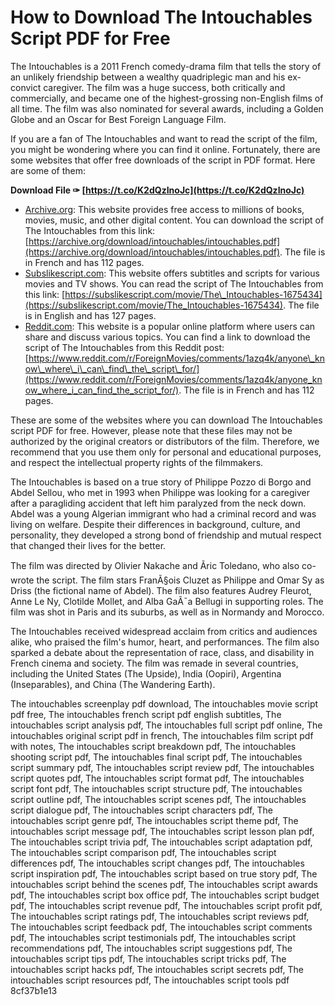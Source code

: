 
 
# How to Download The Intouchables Script PDF for Free
 
The Intouchables is a 2011 French comedy-drama film that tells the story of an unlikely friendship between a wealthy quadriplegic man and his ex-convict caregiver. The film was a huge success, both critically and commercially, and became one of the highest-grossing non-English films of all time. The film was also nominated for several awards, including a Golden Globe and an Oscar for Best Foreign Language Film.
 
If you are a fan of The Intouchables and want to read the script of the film, you might be wondering where you can find it online. Fortunately, there are some websites that offer free downloads of the script in PDF format. Here are some of them:
 
**Download File ✑ [https://t.co/K2dQzInoJc](https://t.co/K2dQzInoJc)**


 
- [Archive.org](https://archive.org/details/intouchables): This website provides free access to millions of books, movies, music, and other digital content. You can download the script of The Intouchables from this link: [https://archive.org/download/intouchables/intouchables.pdf](https://archive.org/download/intouchables/intouchables.pdf). The file is in French and has 112 pages.
- [Subslikescript.com](https://subslikescript.com/movie/The_Intouchables-1675434): This website offers subtitles and scripts for various movies and TV shows. You can read the script of The Intouchables from this link: [https://subslikescript.com/movie/The\_Intouchables-1675434](https://subslikescript.com/movie/The_Intouchables-1675434). The file is in English and has 127 pages.
- [Reddit.com](https://www.reddit.com/r/ForeignMovies/comments/1azq4k/anyone_know_where_i_can_find_the_script_for/): This website is a popular online platform where users can share and discuss various topics. You can find a link to download the script of The Intouchables from this Reddit post: [https://www.reddit.com/r/ForeignMovies/comments/1azq4k/anyone\_know\_where\_i\_can\_find\_the\_script\_for/](https://www.reddit.com/r/ForeignMovies/comments/1azq4k/anyone_know_where_i_can_find_the_script_for/). The file is in French and has 112 pages.

These are some of the websites where you can download The Intouchables script PDF for free. However, please note that these files may not be authorized by the original creators or distributors of the film. Therefore, we recommend that you use them only for personal and educational purposes, and respect the intellectual property rights of the filmmakers.
  
The Intouchables is based on a true story of Philippe Pozzo di Borgo and Abdel Sellou, who met in 1993 when Philippe was looking for a caregiver after a paragliding accident that left him paralyzed from the neck down. Abdel was a young Algerian immigrant who had a criminal record and was living on welfare. Despite their differences in background, culture, and personality, they developed a strong bond of friendship and mutual respect that changed their lives for the better.
 
The film was directed by Olivier Nakache and Ãric Toledano, who also co-wrote the script. The film stars FranÃ§ois Cluzet as Philippe and Omar Sy as Driss (the fictional name of Abdel). The film also features Audrey Fleurot, Anne Le Ny, Clotilde Mollet, and Alba GaÃ¯a Bellugi in supporting roles. The film was shot in Paris and its suburbs, as well as in Normandy and Morocco.
 
The Intouchables received widespread acclaim from critics and audiences alike, who praised the film's humor, heart, and performances. The film also sparked a debate about the representation of race, class, and disability in French cinema and society. The film was remade in several countries, including the United States (The Upside), India (Oopiri), Argentina (Inseparables), and China (The Wandering Earth).
 
The intouchables screenplay pdf download,  The intouchables movie script pdf free,  The intouchables french script pdf english subtitles,  The intouchables script analysis pdf,  The intouchables full script pdf online,  The intouchables original script pdf in french,  The intouchables film script pdf with notes,  The intouchables script breakdown pdf,  The intouchables shooting script pdf,  The intouchables final script pdf,  The intouchables script summary pdf,  The intouchables script review pdf,  The intouchables script quotes pdf,  The intouchables script format pdf,  The intouchables script font pdf,  The intouchables script structure pdf,  The intouchables script outline pdf,  The intouchables script scenes pdf,  The intouchables script dialogue pdf,  The intouchables script characters pdf,  The intouchables script genre pdf,  The intouchables script theme pdf,  The intouchables script message pdf,  The intouchables script lesson plan pdf,  The intouchables script trivia pdf,  The intouchables script adaptation pdf,  The intouchables script comparison pdf,  The intouchables script differences pdf,  The intouchables script changes pdf,  The intouchables script inspiration pdf,  The intouchables script based on true story pdf,  The intouchables script behind the scenes pdf,  The intouchables script awards pdf,  The intouchables script box office pdf,  The intouchables script budget pdf,  The intouchables script revenue pdf,  The intouchables script profit pdf,  The intouchables script ratings pdf,  The intouchables script reviews pdf,  The intouchables script feedback pdf,  The intouchables script comments pdf,  The intouchables script testimonials pdf,  The intouchables script recommendations pdf,  The intouchables script suggestions pdf,  The intouchables script tips pdf,  The intouchables script tricks pdf,  The intouchables script hacks pdf,  The intouchables script secrets pdf,  The intouchables script resources pdf,  The intouchables script tools pdf
 8cf37b1e13
 
